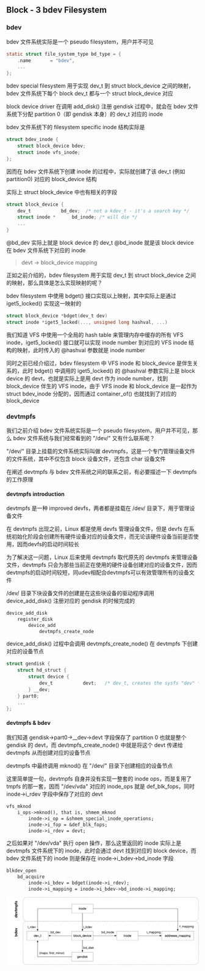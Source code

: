 ## Block - 3 bdev Filesystem


### bdev

bdev 文件系统实际是一个 pseudo filesystem，用户并不可见

```c
static struct file_system_type bd_type = {
	.name		= "bdev",
	...
};
```

bdev special filesystem 用于实现 dev_t 到 struct block_device 之间的映射，bdev 文件系统下每个 block dev_t 都与一个 struct block_device 对应

block device driver 在调用 add_disk() 注册 gendisk 过程中，就会在 bdev 文件系统下分配 partition 0（即 gendisk 本身）的 dev_t 对应的 inode

bdev 文件系统下的 filesystem specific inode 结构实际是

```c
struct bdev_inode {
	struct block_device bdev;
	struct inode vfs_inode;
};
```

因而在 bdev 文件系统下创建 inode 的过程中，实际就创建了该 dev_t (例如 partition0) 对应的 block_device 结构


实际上 struct block_device 中也有相关的字段

```c
struct block_device {
	dev_t			bd_dev;  /* not a kdev_t - it's a search key */
	struct inode *		bd_inode; /* will die */
	...
}
```

@bd_dev 实际上就是 block device 的 dev_t
@bd_inode 就是该 block device 在 bdev 文件系统下对应的 inode


> devt -> block_device mapping

正如之前介绍的，bdev filesystem 用于实现 dev_t 到 struct block_device 之间的映射，那么具体是怎么实现映射的呢？

bdev filesystem 中使用 bdget() 接口实现以上映射，其中实际上是通过 iget5_locked() 实现这一映射的

```c
struct block_device *bdget(dev_t dev)
struct inode *iget5_locked(..., unsigned long hashval, ...)
```

我们知道 VFS 中使用一个全局的 hash table 来管理内存中缓存的所有 VFS inode，iget5_locked() 接口就可以实现 inode number 到对应的 VFS inode 结构的映射，此时传入的 @hashval 参数就是 inode number

同时之前已经介绍过，bdev filesystem 中 VFS inode 和 block_device 是伴生关系的，此时 bdget() 中调用的 iget5_locked() 的 @hashval 参数实际上是 block device 的 devt，也就是实际上是用 devt 作为 inode number，找到 block_device 伴生的 VFS inode，由于 VFS inode 和 block_device 是一起作为 struct bdev_inode 分配的，因而通过 container_of() 也就找到了对应的 block_device


### devtmpfs

我们之前介绍 bdev 文件系统实际是一个 pseudo filesystem，用户并不可见，那么 bdev 文件系统与我们经常看到的 "/dev/" 又有什么联系呢？

"/dev/" 目录上挂载的文件系统实际叫做 devtmpfs，这是一个专门管理设备文件的文件系统，其中不仅包含 block 设备文件，还包含 char 设备文件

在阐述 devtmpfs 与 bdev 文件系统之间的联系之前，有必要描述一下 devtmpfs 的工作原理


#### devtmpfs introduction

devtmpfs 是一种 improved devfs，两者都是挂载在 /dev/ 目录下，用于管理设备文件

在 devtmpfs 出现之前，Linux 都是使用 devfs 管理设备文件，但是 devfs 在系统初始化阶段会创建所有硬件设备对应的设备文件，而无论该硬件设备当前是否使用，因而devfs的启动时间较长

为了解决这一问题，Linux 后来使用 devtmpfs 取代原先的 devtmpfs 来管理设备文件，devtmpfs 只会为那些当前正在使用的硬件设备创建对应的设备文件，因而devtmpfs的启动时间较短，同udev相配合devtmpfs可以有效管理所有的设备文件

/dev/ 目录下块设备文件的创建是在这些块设备的驱动程序调用 device_add_disk() 注册对应的 gendisk 的时候完成的 

```
device_add_disk
    register_disk
        device_add
            devtmpfs_create_node
```

device_add_disk() 过程中会调用 devtmpfs_create_node() 在 devtmpfs 下创建对应的设备节点

```c
struct gendisk {
	struct hd_struct {
		struct device {
			dev_t			devt;	/* dev_t, creates the sysfs "dev" */
		} __dev;
	} part0;
	...
};
```


#### devtmpfs & bdev

我们知道 gendisk->part0->__dev->devt 字段保存了 partition 0 也就是整个 gendisk 的 devt，而 devtmpfs_create_node() 中就是将这个 devt 传递给 devtmpfs 从而创建对应的设备节点

devtmpfs 中最终调用 mknod() 在 "/dev/" 目录下创建相应的设备节点

这里简单提一句，devtmpfs 自身并没有实现一整套的 inode ops，而是复用了 tmpfs 的那一套，因而 "/dev/vda" 对应的 inode_ops 就是 def_blk_fops，同时 inode->i_rdev 字段中保存了对应的 devt

```
vfs_mknod
    i_ops->mknod(), that is, shmem_mknod
        inode->i_op = &shmem_special_inode_operations;
        inode->i_fop = &def_blk_fops;
        inode->i_rdev = devt;
```


之后如果对 "/dev/vda" 执行 open 操作，那么这里返回的 inode 实际上是 devtmpfs 文件系统下的 inode，此时会通过 devt 找到对应的 block device，而 bdev 文件系统下的 inode 则是保存在 inode->i_bdev->bd_inode 字段

```
blkdev_open
    bd_acquire
        inode->i_bdev = bdget(inode->i_rdev);
        inode->i_mapping = inode->i_bdev->bd_inode->i_mapping;
```

![devtmpfs_and_bdev](media/15944408077152/devtmpfs_and_bdev.jpg)
